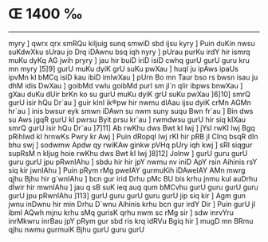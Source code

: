 # Œ 1400 ‰
---
myry ] qwrx qrx smRQu kiljuig sunq smwiD sbd ijsu kyry ] Puin duKin
nwsu suKdwXku sUrau jo Drq iDAwnu bsq iqh nyry ] pUrau purKu irdY hir
ismrq muKu dyKq AG jwih pryry ] jau hir buiD iriD isiD cwhq gurU gurU
guru kru mn myry ]5]9] gurU muKu dyiK grU suKu pwXau ] huqI ju ipAws
ipaUs ipvMn kI bMCq isiD kau ibiD imlwXau ] pUrn Bo mn Taur bso rs
bwsn isau ju dhM idis DwXau ] goibMd vwlu goibMd purI sm jl´n qIir
ibpws bnwXau ] gXau duKu dUir brKn ko su gurU muKu dyiK grU suKu pwXau
]6]10] smrQ gurU isir hQu Dr´au ] guir kInI ik®pw hir nwmu dIAau
ijsu dyiK crMn AGMn hr´au ] inis bwsur eyk smwn iDAwn su nwm suny suqu
Bwn fr´au ] Bin dws su Aws jgqR gurU kI pwrsu Byit prsu kr´au ]
rwmdwsu gurU hir siq kIXau smrQ gurU isir hQu Dr´au ]7]11] Ab rwKhu
dws Bwt kI lwj ] jYsI rwKI lwj Bgq pRihlwd kI hrnwKs Pwry kr Awj
] Puin dRopqI lwj rKI hir pRB jI CInq bsqR dIn bhu swj ] sodwmw
Apdw qy rwiKAw ginkw pVHq pUry iqh kwj ] sRI siqgur supRsM n kljug
hoie rwKhu dws Bwt kI lwj ]8]12] Jolnw ] gurU guru gurU guru gurU jpu
pRwnIAhu ] sbdu hir hir jpY nwmu nv iniD ApY rsin Aihinis rsY siq
kir jwnIAhu ] Puin pRym rMg pweIAY gurmuKih iDAweIAY AMn mwrg qjhu
Bjhu hir g´wnIAhu ] bcn gur irid Drhu pMc BU bis krhu jnmu kul
auDrhu dÍwir hir mwnIAhu ] jau q sB suK ieq auq qum bMCvhu gurU guru
gurU guru gurU jpu pRwnIAhu ]113] gurU guru gurU guru gurU jip siq kir ]
Agm gun jwnu inDwnu hir min Drhu D´wnu Aihinis krhu bcn gur irdY
Dir ] Puin gurU jl ibml AQwh mjnu krhu sMq gurisK qrhu nwm sc rMg
sir ] sdw inrvYru inrMkwru inrBau jpY pRym gur sbd ris krq idRVu Bgiq
hir ] mugD mn BRmu qjhu nwmu gurmuiK Bjhu gurU guru gurU
####
